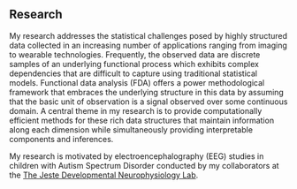 
## Research

My research addresses the statistical challenges posed by highly structured data collected in an increasing number of applications ranging from imaging to wearable technologies. Frequently, the observed data are discrete samples of an underlying functional process which exhibits complex dependencies that are difficult to capture using traditional statistical models. Functional data analysis (FDA) offers a power methodological framework that embraces the underlying structure in this data by assuming that the basic unit of observation is a signal observed over some continuous domain. A central theme in my research is to provide computationally efficient methods for these rich data structures that maintain information along each dimension while simultaneously providing interpretable components and inferences. 

My research is motivated by electroencephalography (EEG) studies in children with Autism Spectrum Disorder conducted by my collaborators at the [The Jeste Developmental Neurophysiology Lab](http://jestelab.org/). 

